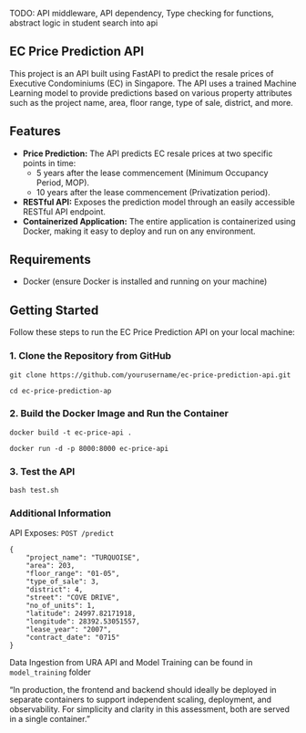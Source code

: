 TODO: API middleware, API dependency, Type checking for functions, abstract logic in student search into api

## EC Price Prediction API

This project is an API built using FastAPI to predict the resale prices of Executive Condominiums (EC) in Singapore. The API uses a trained Machine Learning model to provide predictions based on various property attributes such as the project name, area, floor range, type of sale, district, and more.

## Features

- **Price Prediction:** The API predicts EC resale prices at two specific points in time:
  - 5 years after the lease commencement (Minimum Occupancy Period, MOP).
  - 10 years after the lease commencement (Privatization period).
- **RESTful API:** Exposes the prediction model through an easily accessible RESTful API endpoint.
- **Containerized Application:** The entire application is containerized using Docker, making it easy to deploy and run on any environment.

## Requirements

- Docker (ensure Docker is installed and running on your machine)

## Getting Started

Follow these steps to run the EC Price Prediction API on your local machine:

### 1. Clone the Repository from GitHub

`git clone https://github.com/yourusername/ec-price-prediction-api.git`

`cd ec-price-prediction-ap `

### 2. Build the Docker Image and Run the Container

`docker build -t ec-price-api .`

`docker run -d -p 8000:8000 ec-price-api`

### 3. Test the API

`bash test.sh`

### Additional Information

API Exposes: `POST /predict`

```
{
    "project_name": "TURQUOISE",
    "area": 203,
    "floor_range": "01-05",
    "type_of_sale": 3,
    "district": 4,
    "street": "COVE DRIVE",
    "no_of_units": 1,
    "latitude": 24997.82171918,
    "longitude": 28392.53051557,
    "lease_year": "2007",
    "contract_date": "0715"
}
```
Data Ingestion from URA API and Model Training can be found in `model_training` folder

“In production, the frontend and backend should ideally be deployed in separate containers to support independent scaling, deployment, and observability. For simplicity and clarity in this assessment, both are served in a single container.”